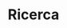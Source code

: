 ---
title: "Ricerca" # in any language you want
layout: "search" # is necessary
searchHidden: true
description: "Cerca nelle pagine TLDR"
placeholder: "Cerca qui"
---